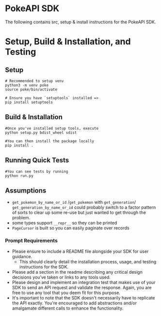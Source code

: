 # PokeAPI SDK
The following contains src, setup & install instructions for the PokeAPI SDK.

# Setup, Build & Installation, and Testing
## Setup
```
# Recommended to setup venv
python3 -m venv poke
source poke/bin/activate

# Ensure you have `setuptools` installed =>
pip install setuptools
```
## Build & Installation
```
#Once you've installed setup tools, execute
python setup.py bdist_wheel sdist

#You can then install the package locally
pip install .
```

## Running Quick Tests
```
#You can see tests by running
python run.py
```
## Assumptions
+ `get_pokemon_by_name_or_id` /`get_pokemon` with `get_generation`/ `get_generation_by_name_or_id` could probably switch to a factor pattern of sorts to clear up some re-use but just wanted to get through the problem.
+ some types support `__repr__` so they can be printed
+ `PageCursor` is built so you can easily paginate over records


### Prompt Requirements
+ Please ensure to include a README file alongside your SDK for user guidance.
  + This should clearly detail the installation process, usage, and testing instructions for the SDK.
+ Please add a section in the readme describing any critical design decisions you’ve taken or links to any tools used.
+ Please design and implement an integration test that makes use of your SDK to send an API request and validate the response. Again, you are free to use any tool that you deem fit for this purpose.
+ It's important to note that the SDK doesn't necessarily have to replicate the API exactly. You're encouraged to add abstractions and/or amalgamate different calls to enhance the functionality.
